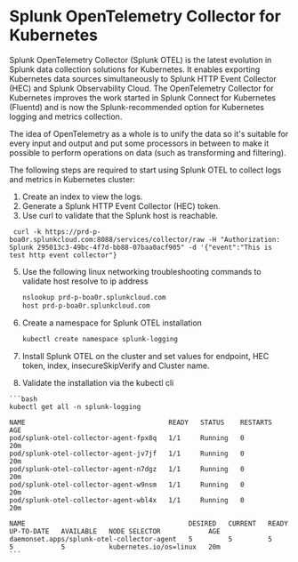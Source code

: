 # Splunk OpenTelemetry Collector for Kubernetes

Splunk OpenTelemetry Collector (Splunk OTEL) is the latest evolution in Splunk data collection solutions for Kubernetes. It enables exporting Kubernetes data sources simultaneously to Splunk HTTP Event Collector (HEC) and Splunk Observability Cloud. The OpenTelemetry Collector for Kubernetes improves the work started in Splunk Connect for Kubernetes (Fluentd) and is now the Splunk-recommended option for Kubernetes logging and metrics collection.

The idea of OpenTelemetry as a whole is to unify the data so it's suitable for every input and output and put some processors in between to make it possible to perform operations on data (such as transforming and filtering).

The following steps are required to start using Splunk OTEL to collect logs and metrics in Kubernetes cluster:

  1.	Create an index to view the logs.
  2.	Generate a Splunk HTTP Event Collector (HEC) token.
  3.	Use curl to validate that the Splunk host is reachable.
     
     
     curl -k https://prd-p-boa0r.splunkcloud.com:8088/services/collector/raw -H "Authorization: Splunk 295013c3-49bc-4f7d-bb88-07baa0acf905" -d '{"event":"This is test http event collector"}
     

     
  5. Use the following linux networking troubleshooting commands to validate host resolve to ip address
     
     ```bash
     nslookup prd-p-boa0r.splunkcloud.com
     host prd-p-boa0r.splunkcloud.com
     ```
     
  7. Create a namespace for Splunk OTEL installation
     
     ```bash
     kubectl create namespace splunk-logging
     ```

  9. Install Splunk OTEL on the cluster and set values for endpoint, HEC token, index, insecureSkipVerify and Cluster name.
     
  10. Validate the installation via the kubectl cli
  
    ```bash
    kubectl get all -n splunk-logging

    NAME                                    READY   STATUS    RESTARTS   AGE
    pod/splunk-otel-collector-agent-fpx8q   1/1     Running   0          20m
    pod/splunk-otel-collector-agent-jv7jf   1/1     Running   0          20m
    pod/splunk-otel-collector-agent-n7dgz   1/1     Running   0          20m
    pod/splunk-otel-collector-agent-w9nsm   1/1     Running   0          20m
    pod/splunk-otel-collector-agent-wbl4x   1/1     Running   0          20m

    NAME                                         DESIRED   CURRENT   READY   UP-TO-DATE   AVAILABLE   NODE SELECTOR            AGE
    daemonset.apps/splunk-otel-collector-agent   5         5         5       5            5           kubernetes.io/os=linux   20m
    ```
